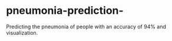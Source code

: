 # pneumonia-prediction-
Predicting the pneumonia of people with an accuracy of 94% and visualization. 
